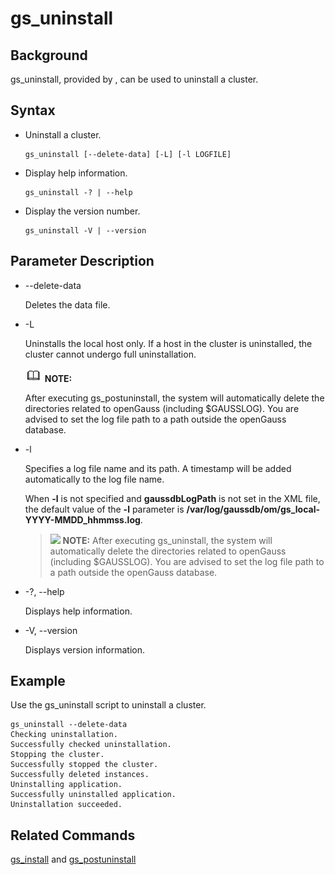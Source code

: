 # gs\_uninstall<a name="EN-US_TOPIC_0249632242"></a>

## Background<a name="en-us_topic_0237152424_en-us_topic_0059778700_section104365437437"></a>

gs\_uninstall, provided by , can be used to uninstall a cluster.

## Syntax<a name="en-us_topic_0237152424_en-us_topic_0059778700_s6f518f13661f4d718c7397ec91f60bdb"></a>

-   Uninstall a cluster.

    ```
    gs_uninstall [--delete-data] [-L] [-l LOGFILE]
    ```

-   Display help information.

    ```
    gs_uninstall -? | --help
    ```

-   Display the version number.

    ```
    gs_uninstall -V | --version
    ```


## Parameter Description<a name="en-us_topic_0237152424_en-us_topic_0059778700_s28c128a273dc452781a9fe18176ab9b2"></a>

-   --delete-data

    Deletes the data file.

- -L

  Uninstalls the local host only. If a host in the cluster is uninstalled, the cluster cannot undergo full uninstallation.

  ![](public_sys-resources/icon-note.gif) **NOTE:** 

  After executing gs\_postuninstall, the system will automatically delete the directories related to openGauss \(including $GAUSSLOG\). You are advised to set the log file path to a path outside the openGauss database.

- -l

  Specifies a log file name and its path. A timestamp will be added automatically to the log file name.

  When  **-l**  is not specified and  **gaussdbLogPath**  is not set in the XML file, the default value of the  **-l**  parameter is  **/var/log/gaussdb/om/gs_local-YYYY-MMDD_hhmmss.log**.

  >![](C:/Users/lijun/Desktop/opengauss/docs/content/en/docs/Toolreference/public_sys-resources/icon-note.gif) **NOTE:** 
  >After executing gs\_uninstall, the system will automatically delete the directories related to openGauss \(including $GAUSSLOG\). You are advised to set the log file path to a path outside the openGauss database.

-   -?, --help

    Displays help information.

-   -V, --version

    Displays version information.


## Example<a name="en-us_topic_0237152424_en-us_topic_0059778700_se3158b665fdf47dd929b96da689819df"></a>

Use the gs\_uninstall script to uninstall a cluster.

```
gs_uninstall --delete-data
Checking uninstallation.
Successfully checked uninstallation.
Stopping the cluster.
Successfully stopped the cluster.
Successfully deleted instances.
Uninstalling application.
Successfully uninstalled application.
Uninstallation succeeded.
```

## Related Commands<a name="en-us_topic_0237152424_en-us_topic_0059778700_s81551f14e776431db12f55306b1d2250"></a>

[gs\_install](gs_install.md)  and  [gs\_postuninstall](gs_postuninstall.md)